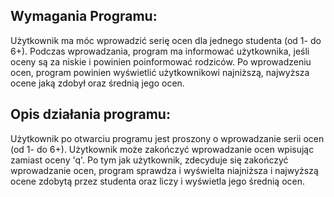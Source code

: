 ## Wymagania Programu:
Użytkownik ma móc wprowadzić serię ocen dla jednego studenta (od 1- do 6+).
Podczas wprowadzania, program ma informować użytkownika, jeśli oceny są za niskie
i powinien poinformować rodziców. Po wprowadzeniu ocen, program powinien wyświetlić
użytkownikowi najniższą, najwyższa ocene jaką zdobył oraz średnią jego ocen.

## Opis działania programu:
Użytkownik po otwarciu programu jest proszony o wprowadzanie serii ocen (od 1- do 6+).
Użytkownik może zakończyć wprowadzanie ocen wpisując zamiast oceny 'q'.
Po tym jak użytkownik, zdecyduje się zakończyć wprowadzanie ocen, program sprawdza i 
wyświelta niajniższa i najwyższą ocene zdobytą przez studenta oraz liczy i wyświetla
jego średnią ocen.
